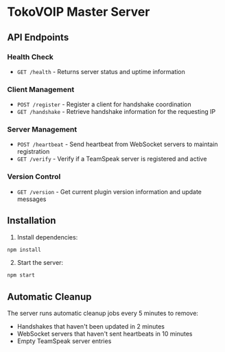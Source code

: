# TokoVOIP Master Server

## API Endpoints

### Health Check
- `GET /health` - Returns server status and uptime information

### Client Management
- `POST /register` - Register a client for handshake coordination
- `GET /handshake` - Retrieve handshake information for the requesting IP

### Server Management
- `POST /heartbeat` - Send heartbeat from WebSocket servers to maintain registration
- `GET /verify` - Verify if a TeamSpeak server is registered and active

### Version Control
- `GET /version` - Get current plugin version information and update messages

## Installation

1. Install dependencies:
```bash
npm install
```

2. Start the server:
```bash
npm start
```

## Automatic Cleanup

The server runs automatic cleanup jobs every 5 minutes to remove:
- Handshakes that haven't been updated in 2 minutes
- WebSocket servers that haven't sent heartbeats in 10 minutes
- Empty TeamSpeak server entries
